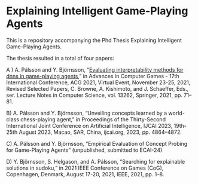 # Explaining Intelligent Game-Playing Agents

This is a repository accompanying the Phd Thesis Explaining Intelligent Game-Playing Agents.

The thesis resulted in a total of four papers:

A ) A. Pálsson and Y. Björnsson, “[Evaluating interpretability methods for dnns in
    game-playing agents](mpirical%20evaluation%20of%20concept%20probing%20for%20game-playing%20agents),” in Advances in Computer Games - 17th International Conference, 
    ACG 2021, Virtual Event, November 23-25, 2021, Revised Selected Papers, 
    C. Browne, A. Kishimoto, and J. Schaeffer, Eds., ser. Lecture Notes in
    Computer Science, vol. 13262, Springer, 2021, pp. 71–81. 
    
B) A. Pálsson and Y. Björnsson, “Unveiling concepts learned by a world-class chess-playing 
    agent,” in Proceedings of the Thirty-Second International Joint Conference on 
    Artificial Intelligence, IJCAI 2023, 19th-25th August 2023, Macao, SAR,
    China, ijcai.org, 2023, pp. 4864–4872.
    
C) A. Pálsson and Y. Björnsson, “Empirical Evaluation of Concept Probing for Game-Playing Agents” (unpublished, submitted to ECAI-24)
    
D) Y. Björnsson, S. Helgason, and A. Pálsson, “Searching for explainable solutions
    in sudoku,” in 2021 IEEE Conference on Games (CoG), Copenhagen, Denmark,
    August 17-20, 2021, IEEE, 2021, pp. 1–8.
